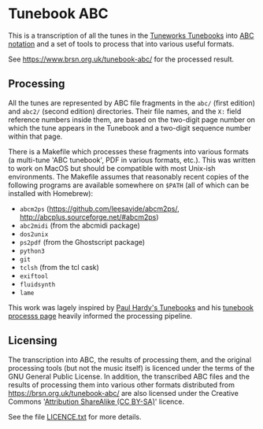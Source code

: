 Tunebook ABC
============

This is a transcription of all the tunes in the
[Tuneworks Tunebooks](https://www.tuneworks.co.uk/)
into [ABC notation](http://abcnotation.com/) and a set of tools to process that into various
useful formats.

See https://www.brsn.org.uk/tunebook-abc/ for the processed result.

Processing
----------

All the tunes are represented by ABC file fragments in the  `abc/` (first edition) and `abc2/` (second edition)
directories. Their file names,
and the `X:` field reference numbers inside them, are based on the two-digit page
number on which the tune appears in the Tunebook and a two-digit sequence number
within that page.

There is a Makefile which processes these fragments into various formats
(a multi-tune 'ABC tunebook', PDF in various formats, etc.). This was written
to work on MacOS but should be compatible with most Unix-ish environments. The
Makefile assumes that reasonably recent copies of the following programs are available somewhere on
`$PATH` (all of which can be installed with Homebrew):

* `abcm2ps` (https://github.com/leesavide/abcm2ps/, http://abcplus.sourceforge.net/#abcm2ps)
* `abc2midi` (from the abcmidi package)
* `dos2unix`
* `ps2pdf` (from the Ghostscript package)
* `python3`
* `git`
* `tclsh` (from the tcl cask)
* `exiftool`
* `fluidsynth`
* `lame`

This work was lagely inspired by [Paul Hardy's Tunebooks](http://www.pghardy.net/concertina/tunebooks/)
and his [tunebook processs page](http://www.pghardy.net/concertina/tunebooks/tunebook_process.html) heavily
informed the processing pipeline.

Licensing
---------

The transcription into ABC, the results of processing them, and the original processing tools (but not the music itself) is licenced under the terms of the GNU General Public License.
In addition, the transcribed ABC files and the results of processing them
into various other formats distributed from https://brsn.org.uk/tunebook-abc/
are also licensed under the Creative Commons
'[Attribution ShareAlike (CC BY-SA)](https://creativecommons.org/licenses/by-sa/4.0/)'
licence.

See the file [LICENCE.txt](LICENCE.txt) for more details.
